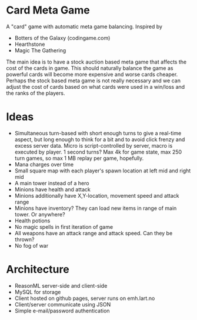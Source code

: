 # Card Meta Game
A "card" game with automatic meta game balancing. Inspired by
 - Botters of the Galaxy (codingame.com)
 - Hearthstone
 - Magic The Gathering

The main idea is to have a stock auction based meta game that affects the cost of the cards in game. This should naturally balance the game as powerful cards will become more expensive and worse cards cheaper. Perhaps the stock based meta game is not really necessary and we can adjust the cost of cards based on what cards were used in a win/loss and the ranks of the players.

# Ideas
 - Simultaneous turn-based with short enough turns to give a real-time aspect, but long enough to think for a bit and to avoid click frenzy and excess server data. Micro is script-controlled by server, macro is executed by player. 1 second turns? Max 4k for game state, max 250 turn games, so max 1 MB replay per game, hopefully.
 - Mana charges over time
 - Small square map with each player's spawn location at left mid and right mid
 - A main tower instead of a hero
 - Minions have health and attack
 - Minions additionally have X,Y-location, movement speed and attack range
 - Minions have inventory? They can load new items in range of main tower. Or anywhere?
 - Health potions
 - No magic spells in first iteration of game
 - All weapons have an attack range and attack speed. Can they be thrown?
 - No fog of war

# Architecture
 - ReasonML server-side and client-side
 - MySQL for storage
 - Client hosted on github pages, server runs on emh.lart.no
 - Client/server communicate using JSON
 - Simple e-mail/password authentication
